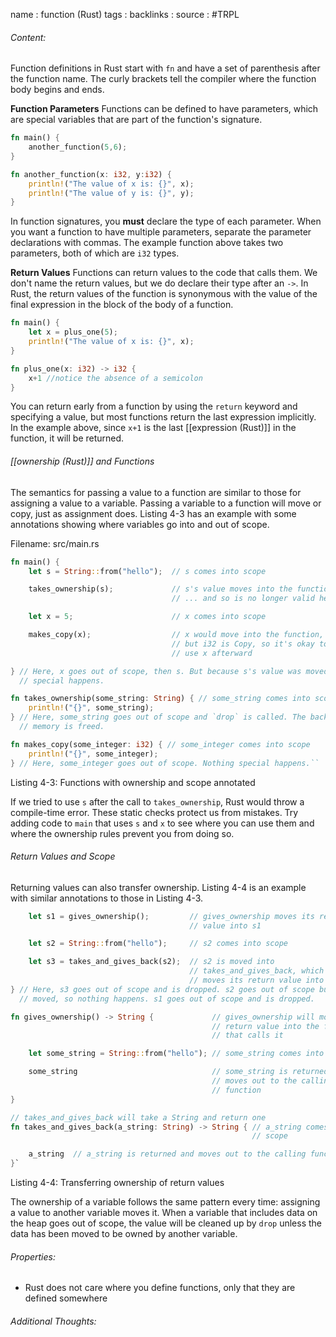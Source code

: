 name : function (Rust)
tags : 
backlinks : 
source : #TRPL 

###### Content:
Function definitions in Rust start with `fn` and have a set of parenthesis after the function name. The curly brackets tell the compiler where the function body begins and ends.

**Function Parameters**
Functions can be defined to have parameters, which are special variables that are part of the function's signature.
```rust
fn main() {
	another_function(5,6);
}

fn another_function(x: i32, y:i32) {
	println!("The value of x is: {}", x);
	println!("The value of y is: {}", y);
}
```
In function signatures, you **must** declare the type of each parameter. When you want a function to have multiple parameters, separate the parameter declarations with commas. The example function above takes two parameters, both of which are `i32` types.


**Return Values**
Functions can return values to the code that calls them. We don't name the return values, but we do declare their type after an `->`. In Rust, the return values of the function is synonymous with the value of the final expression in the block of the body of a function.
```rust
fn main() {
	let x = plus_one(5);
	println!("The value of x is: {}", x);
}

fn plus_one(x: i32) -> i32 {
	x+1 //notice the absence of a semicolon
}

```
You can return early from a function by using the `return` keyword and specifying a value, but most functions return the last expression implicitly. In the example above, since `x+1` is the last [[expression (Rust)]] in the function, it will be returned.


###### [[ownership (Rust)]] and Functions
The semantics for passing a value to a function are similar to those for assigning a value to a variable. Passing a variable to a function will move or copy, just as assignment does. Listing 4-3 has an example with some annotations showing where variables go into and out of scope.

Filename: src/main.rs

```rust
fn main() {
    let s = String::from("hello");  // s comes into scope

    takes_ownership(s);             // s's value moves into the function...
                                    // ... and so is no longer valid here

    let x = 5;                      // x comes into scope

    makes_copy(x);                  // x would move into the function,
                                    // but i32 is Copy, so it's okay to still
                                    // use x afterward

} // Here, x goes out of scope, then s. But because s's value was moved, nothing
  // special happens.

fn takes_ownership(some_string: String) { // some_string comes into scope
    println!("{}", some_string);
} // Here, some_string goes out of scope and `drop` is called. The backing
  // memory is freed.

fn makes_copy(some_integer: i32) { // some_integer comes into scope
    println!("{}", some_integer);
} // Here, some_integer goes out of scope. Nothing special happens.`` 
```
Listing 4-3: Functions with ownership and scope annotated

If we tried to use `s` after the call to `takes_ownership`, Rust would throw a compile-time error. These static checks protect us from mistakes. Try adding code to `main` that uses `s` and `x` to see where you can use them and where the ownership rules prevent you from doing so.

###### Return Values and Scope

Returning values can also transfer ownership. Listing 4-4 is an example with similar annotations to those in Listing 4-3.

```rust fn main() {
    let s1 = gives_ownership();         // gives_ownership moves its return
                                        // value into s1

    let s2 = String::from("hello");     // s2 comes into scope

    let s3 = takes_and_gives_back(s2);  // s2 is moved into
                                        // takes_and_gives_back, which also
                                        // moves its return value into s3
} // Here, s3 goes out of scope and is dropped. s2 goes out of scope but was
  // moved, so nothing happens. s1 goes out of scope and is dropped.

fn gives_ownership() -> String {             // gives_ownership will move its
                                             // return value into the function
                                             // that calls it

    let some_string = String::from("hello"); // some_string comes into scope

    some_string                              // some_string is returned and
                                             // moves out to the calling
                                             // function
}

// takes_and_gives_back will take a String and return one
fn takes_and_gives_back(a_string: String) -> String { // a_string comes into
                                                      // scope

    a_string  // a_string is returned and moves out to the calling function
}` 
```
Listing 4-4: Transferring ownership of return values

The ownership of a variable follows the same pattern every time: assigning a value to another variable moves it. When a variable that includes data on the heap goes out of scope, the value will be cleaned up by `drop` unless the data has been moved to be owned by another variable.


###### Properties:
- Rust does not care where you define functions, only that they are defined somewhere

###### Additional Thoughts:

